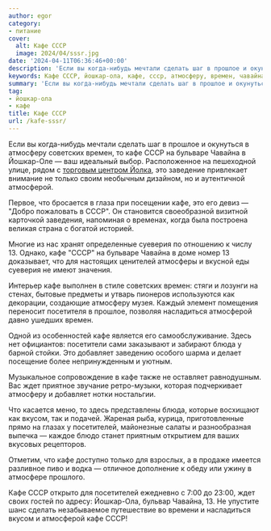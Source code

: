 ```yaml
---
author: egor
category:
- питание
cover:
  alt: Кафе СССР
  image: 2024/04/sssr.jpg
date: '2024-04-11T06:36:46+00:00'
description: 'Если вы когда-нибудь мечтали сделать шаг в прошлое и окунуться в атмосферу советских времен, то кафе СССР на бульваре Чавайна в Йошкар-Оле — ваш идеальный...'
keywords: Кафе СССР, йошкар-ола, кафе, ссср, атмосферу, времен, чавайна, это, атмосферой, сделать, прошлое, советских, бульваре, йошкар, только, суеверия, насладиться
summary: 'Если вы когда-нибудь мечтали сделать шаг в прошлое и окунуться в атмосферу советских времен, то кафе СССР на бульваре Чавайна в Йошкар-Оле — ваш идеальный...'
tag:
- йошкар-ола
- кафе
title: Кафе СССР
url: /kafe-sssr/
---
```


Если вы когда-нибудь мечтали сделать шаг в прошлое и окунуться в атмосферу советских времен, то кафе СССР на бульваре Чавайна в Йошкар-Оле — ваш идеальный выбор. Расположенное на пешеходной улице, рядом с [торговым центром Йолка](/sombathej/), это заведение привлекает внимание не только своим необычным дизайном, но и аутентичной атмосферой.

Первое, что бросается в глаза при посещении кафе, это его девиз — "Добро пожаловать в СССР". Он становится своеобразной визитной карточкой заведения, напоминая о временах, когда была построена великая страна с богатой историей.

Многие из нас хранят определенные суеверия по отношению к числу 13\. Однако, кафе "СССР" на бульваре Чавайна в доме номер 13 доказывает, что для настоящих ценителей атмосферы и вкусной еды суеверия не имеют значения.

Интерьер кафе выполнен в стиле советских времен: стяги и лозунги на стенах, бытовые предметы и утварь пионеров используются как декорации, создающие атмосферу музея. Каждый элемент помещения переносит посетителя в прошлое, позволяя насладиться атмосферой давно ушедших времен.

Одной из особенностей кафе является его самообслуживание. Здесь нет официантов: посетители сами заказывают и забирают блюда у барной стойки. Это добавляет заведению особого шарма и делает посещение более непринужденным и уютным.

Музыкальное сопровождение в кафе также не оставляет равнодушным. Вас ждет приятное звучание ретро-музыки, которая подчеркивает атмосферу и добавляет нотки ностальгии.

Что касается меню, то здесь представлены блюда, которые восхищают как вкусом, так и подачей. Жареная рыба, курица, приготовленные прямо на глазах у посетителей, майонезные салаты и разнообразная выпечка — каждое блюдо станет приятным открытием для ваших вкусовых рецепторов.

Отметим, что кафе доступно только для взрослых, а в продаже имеется разливное пиво и водка — отличное дополнение к обеду или ужину в атмосфере прошлого.

Кафе СССР открыто для посетителей ежедневно с 7:00 до 23:00, ждет своих гостей по адресу: Йошкар-Ола, бульвар Чавайна, 13. Не упустите шанс сделать незабываемое путешествие во времени и насладиться вкусом и атмосферой кафе СССР!